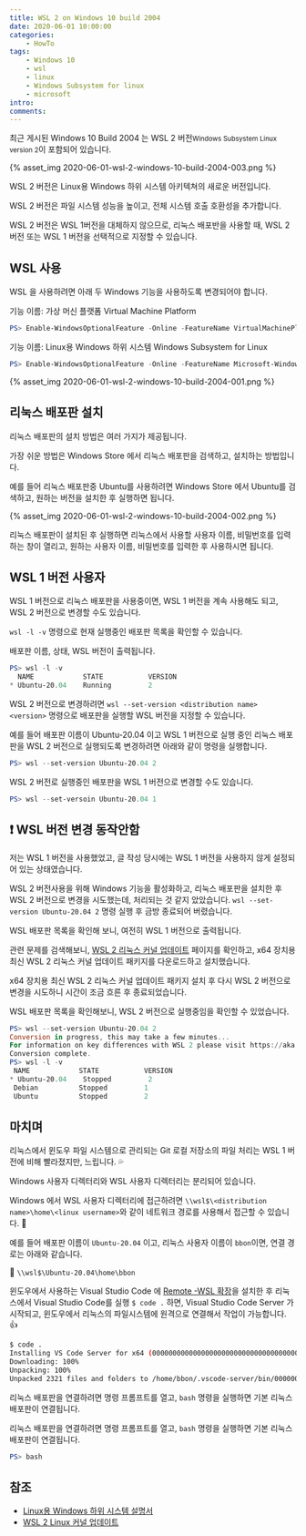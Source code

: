 ```yaml
---
title: WSL 2 on Windows 10 build 2004
date: 2020-06-01 10:00:00
categories:
    - HowTo
tags:
    - Windows 10
    - wsl
    - linux
    - Windows Subsystem for linux
    - microsoft
intro:
comments:
---
```


최근 게시된 Windows 10 Build 2004 는 WSL 2 버전<small>Windows Subsystem Linux version 2</small>이 포함되어 있습니다.


{% asset_img 2020-06-01-wsl-2-windows-10-build-2004-003.png %}

WSL 2 버전은 Linux용 Windows 하위 시스템 아키텍쳐의 새로운 버전입니다.

WSL 2 버전은 파일 시스템 성능을 높이고, 전체 시스템 호출 호환성을 추가합니다.

WSL 2 버전은 WSL 1버전을 대체하지 않으므로, 리눅스 배포반을 사용할 때, WSL 2 버전 또는 WSL 1 버전을 선택적으로 지정할 수 있습니다.

## WSL 사용

WSL 을 사용하려면 아래 두 Windows 기능을 사용하도록 변경되어야 합니다.

기능 이름: 가상 머신 플랫폼 Virtual Machine Platform

```powershell
PS> Enable-WindowsOptionalFeature -Online -FeatureName VirtualMachinePlatform
```

기능 이름: Linux용 Windows 하위 시스템 Windows Subsystem for Linux

```powershell
PS> Enable-WindowsOptionalFeature -Online -FeatureName Microsoft-Windows-Subsystem-Linux
```


{% asset_img 2020-06-01-wsl-2-windows-10-build-2004-001.png %}

## 리눅스 배포판 설치

리눅스 배포판의 설치 방법은 여러 가지가 제공됩니다.

가장 쉬운 방법은 Windows Store 에서 리눅스 배포판을 검색하고, 설치하는 방법입니다.

예를 들어 리눅스 배포판중 Ubuntu를 사용하려면 Windows Store 에서 Ubuntu를 검색하고, 원하는 버전을 설치한 후 실행하면 됩니다.

{% asset_img 2020-06-01-wsl-2-windows-10-build-2004-002.png %}

리눅스 배포판이 설치된 후 실행하면 리눅스에서 사용할 사용자 이름, 비밀번호를 입력하는 창이 열리고, 원하는 사용자 이름, 비밀번호를 입력한 후 사용하시면 됩니다.

## WSL 1 버전 사용자

WSL 1 버전으로 리눅스 배포판을 사용중이면, WSL 1 버전을 계속 사용해도 되고, WSL 2 버전으로 변경할 수도 있습니다.

`wsl -l -v` 명령으로 현재 실행중인 배포판 목록을 확인할 수 있습니다.

배포판 이름, 상태, WSL 버전이 출력됩니다.

```powershell
PS> wsl -l -v
  NAME            STATE           VERSION
* Ubuntu-20.04    Running         2
```

WSL 2 버전으로 변경하려면 `wsl --set-version <distribution name> <version>` 명령으로 배포판을 실행할 WSL 버전을 지정할 수 있습니다.

예를 들어 배포판 이름이 Ubuntu-20.04 이고 WSL 1 버전으로 실행 중인 리눅스 배포판을 WSL 2 버전으로 실행되도록 변경하려면 아래와 같이 명령을 실행합니다.

```powershell
PS> wsl --set-version Ubuntu-20.04 2
```

WSL 2 버전로 실행중인 배포판을 WSL 1 버전으로 변경할 수도 있습니다.

```powershell
PS> wsl --set-versoin Ubuntu-20.04 1
```

## ❗ WSL 버전 변경 동작안함

저는 WSL 1 버전을 사용했었고, 글 작성 당시에는 WSL 1 버전을 사용하지 않게 설정되어 있는 상태였습니다.

WSL 2 버전사용을 위해 Windows 기능을 활성화하고, 리눅스 배포판을 설치한 후 WSL 2 버전으로 변경을 시도했는데, 처리되는 것 같지 았았습니다.
`wsl --set-version Ubuntu-20.04 2` 명령 실행 후 금방 종료되어 버렸습니다.

WSL 배포판 목록을 확인해 보니, 여전히 WSL 1 버전으로 출력됩니다.

관련 문제를 검색해보니, [WSL 2 리눅스 커널 업데이트](https://docs.microsoft.com/ko-kr/windows/wsl/wsl2-kernel) 페이지를 확인하고, x64 장치용 최신 WSL 2 리눅스 커널 업데이트 패키지를 다운로드하고 설치했습니다.

x64 장치용 최신 WSL 2 리눅스 커널 업데이트 패키지 설치 후 다시 WSL 2 버전으로 변경을 시도하니 시간이 조금 흐른 후 종료되었습니다.

WSL 배포판 목록을 확인해보니, WSL 2 버전으로 실행중임을 확인할 수 있었습니다.

```powershell
PS> wsl --set-version Ubuntu-20.04 2
Conversion in progress, this may take a few minutes...
For information on key differences with WSL 2 please visit https://aka.ms/wsl2
Conversion complete.
PS> wsl -l -v
 NAME            STATE           VERSION
* Ubuntu-20.04    Stopped         2
 Debian          Stopped         1
 Ubuntu          Stopped         2
```

## 마치며

리눅스에서 윈도우 파일 시스템으로 관리되는 Git 로컬 저장소의 파일 처리는 WSL 1 버전에 비해 빨라졌지만, 느립니다. 💦

Windows 사용자 디렉터리와 WSL 사용자 디렉터리는 분리되어 있습니다.

Windows 에서 WSL 사용자 디렉터리에 접근하려면 `\\wsl$\<distribution name>\home\<linux username>`와 같이 네트워크 경로를 사용해서 접근할 수 있습니다. 👏

예를 들어 배포판 이름이 `Ubuntu-20.04` 이고, 리눅스 사용자 이름이 `bbon`이면, 연결 경로는 아래와 같습니다.

🙌 `\\wsl$\Ubuntu-20.04\home\bbon`

윈도우에서 사용하는 Visual Studio Code 에 [Remote -WSL 확장](https://code.visualstudio.com/blogs/2019/09/03/wsl2)을 설치한 후 리눅스에서 Visual Studio Code를 실행 `$ code .` 하면, Visual Studio Code Server 가 시작되고, 윈도우에서 리눅스의 파일시스템에 원격으로 연결해서 작업이 가능합니다. 👍

```bash
$ code .
Installing VS Code Server for x64 (0000000000000000000000000000000000000000)
Downloading: 100%
Unpacking: 100%
Unpacked 2321 files and folders to /home/bbon/.vscode-server/bin/0000000000000000000000000000000000000000.
```

리눅스 배포판을 연결하려면 명령 프롬프트를 열고, `bash` 명령을 실행하면 기본 리눅스 배포판이 연결됩니다.

리눅스 배포판을 연결하려면 명령 프롬프트를 열고, `bash` 명령을 실행하면 기본 리눅스 배포판이 연결됩니다.

```powershell
PS> bash
```

## 참조

-   [Linux용 Windows 하위 시스템 설명서](https://docs.microsoft.com/ko-kr/windows/wsl/)
-   [WSL 2 Linux 커널 업데이트](https://docs.microsoft.com/ko-kr/windows/wsl/wsl2-kernel)

